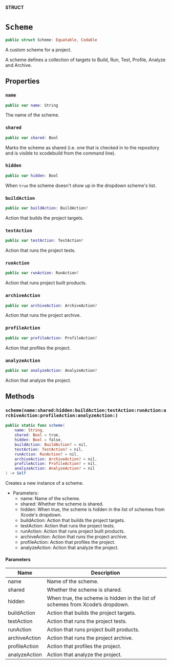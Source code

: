 **STRUCT**

# `Scheme`

```swift
public struct Scheme: Equatable, Codable
```

A custom scheme for a project.

A scheme defines a collection of targets to Build, Run, Test, Profile, Analyze and Archive.

## Properties
### `name`

```swift
public var name: String
```

The name of the scheme.

### `shared`

```swift
public var shared: Bool
```

Marks the scheme as shared (i.e. one that is checked in to the repository and is visible to xcodebuild from the command
line).

### `hidden`

```swift
public var hidden: Bool
```

When `true` the scheme doesn't show up in the dropdown scheme's list.

### `buildAction`

```swift
public var buildAction: BuildAction?
```

Action that builds the project targets.

### `testAction`

```swift
public var testAction: TestAction?
```

Action that runs the project tests.

### `runAction`

```swift
public var runAction: RunAction?
```

Action that runs project built products.

### `archiveAction`

```swift
public var archiveAction: ArchiveAction?
```

Action that runs the project archive.

### `profileAction`

```swift
public var profileAction: ProfileAction?
```

Action that profiles the project.

### `analyzeAction`

```swift
public var analyzeAction: AnalyzeAction?
```

Action that analyze the project.

## Methods
### `scheme(name:shared:hidden:buildAction:testAction:runAction:archiveAction:profileAction:analyzeAction:)`

```swift
public static func scheme(
    name: String,
    shared: Bool = true,
    hidden: Bool = false,
    buildAction: BuildAction? = nil,
    testAction: TestAction? = nil,
    runAction: RunAction? = nil,
    archiveAction: ArchiveAction? = nil,
    profileAction: ProfileAction? = nil,
    analyzeAction: AnalyzeAction? = nil
) -> Self
```

Creates a new instance of a scheme.
- Parameters:
  - name: Name of the scheme.
  - shared: Whether the scheme is shared.
  - hidden: When true, the scheme is hidden in the list of schemes from Xcode's dropdown.
  - buildAction: Action that builds the project targets.
  - testAction: Action that runs the project tests.
  - runAction: Action that runs project built products.
  - archiveAction: Action that runs the project archive.
  - profileAction: Action that profiles the project.
  - analyzeAction: Action that analyze the project.

#### Parameters

| Name | Description |
| ---- | ----------- |
| name | Name of the scheme. |
| shared | Whether the scheme is shared. |
| hidden | When true, the scheme is hidden in the list of schemes from Xcode’s dropdown. |
| buildAction | Action that builds the project targets. |
| testAction | Action that runs the project tests. |
| runAction | Action that runs project built products. |
| archiveAction | Action that runs the project archive. |
| profileAction | Action that profiles the project. |
| analyzeAction | Action that analyze the project. |